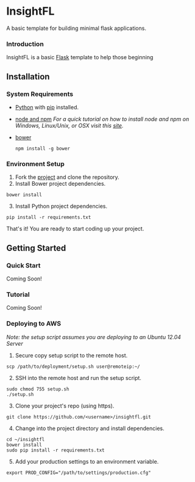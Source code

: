 # InsightFL
A basic template for building minimal flask applications.

### Introduction
InsightFL is a basic [Flask](http://flask.pocoo.org/) template to help those beginning

## Installation
### System Requirements
* [Python](https://www.python.org/downloads/) with [pip](http://pip.readthedocs.org/en/latest/installing.html) installed.
* [node and npm](https://gist.github.com/isaacs/579814)
*For a quick tutorial on how to install node and npm on Windows, Linux/Unix, or OSX visit this
 [site](http://www.joyent.com/blog/installing-node-and-npm/).*
* [bower](http://bower.io)

    ```
    npm install -g bower
    ```
### Environment Setup
1. Fork the [project](https://github.com/stormpython/insightfl/fork) and clone the repository.
2. Install Bower project dependencies.

  ```
  bower install
  ```

3. Install Python project dependencies.

  ```
  pip install -r requirements.txt
  ```

That's it! You are ready to start coding up your project.

## Getting Started
### Quick Start
Coming Soon!

### Tutorial
Coming Soon!

### Deploying to AWS
*Note: the setup script assumes you are deploying to an Ubuntu 12.04 Server*

1. Secure copy setup script to the remote host.

  ```
  scp /path/to/deployment/setup.sh user@remoteip:~/
  ```

2. SSH into the remote host and run the setup script.

  ```
  sudo chmod 755 setup.sh
  ./setup.sh
  ```

3. Clone your project's repo (using https).

  ```
  git clone https://github.com/<username>/insightfl.git
  ```

4. Change into the project directory and install dependencies.

  ```
  cd ~/insightfl
  bower install
  sudo pip install -r requirements.txt
  ```

5. Add your production settings to an environment variable.

  ```
  export PROD_CONFIG="/path/to/settings/production.cfg"
  ```

